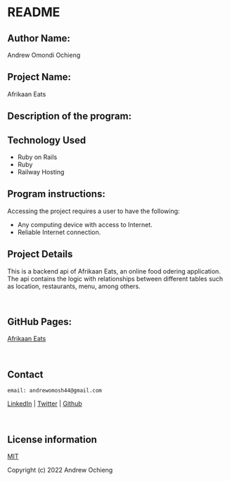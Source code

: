 # README
## Author Name:
Andrew Omondi Ochieng


## Project Name:
Afrikaan Eats


## Description of the program:




## Technology Used
* Ruby on Rails
* Ruby
* Railway Hosting


## Program instructions:
Accessing the project requires a user to have the following: 
* Any computing device with access to Internet. 
* Reliable Internet connection.


## Project Details

This is a backend api of Afrikaan Eats, an online food odering application. The api contains the logic with relationships between different tables such as location, restaurants, menu, among others. 


<br>


## GitHub Pages:
[Afrikaan Eats](https://github.com/Andrew-Ochieng/afrikaan-eats-api)

<br />

## Contact

    email: andrewomosh44@gmail.com

[LinkedIn](https://www.linkedin.com/in/andrew-ochieng-00b076180/) | 
[Twitter](https://twitter.com/dev__drew) | 
[Github](https://github.com/Andrew-Ochieng)

<!-- ## Hosted Api -->



<br />


## License information

[MIT](LICENCE)

Copyright (c) 2022 Andrew Ochieng




